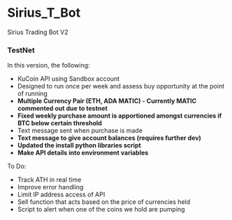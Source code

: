 # Sirius_T_Bot
Sirius Trading Bot V2

### TestNet ###

In this version, the following:
- KuCoin API using Sandbox account
- Designed to run once per week and assess buy opportunity at the point of running
- **Multiple Currency Pair (ETH, ADA MATIC) - Currently MATIC commented out due to testnet**
- **Fixed weekly purchase amount is apportioned amongst currencies if BTC below certain threshold**
- Text message sent when purchase is made
- **Text message to give account balances (requires further dev)**
- **Updated the install python libraries script**
- **Make API details into environment variables**

To Do:
- Track ATH in real time
- Improve error handling
- Limit IP address access of API
- Sell function that acts based on the price of currencies held
- Script to alert when one of the coins we hold are pumping
